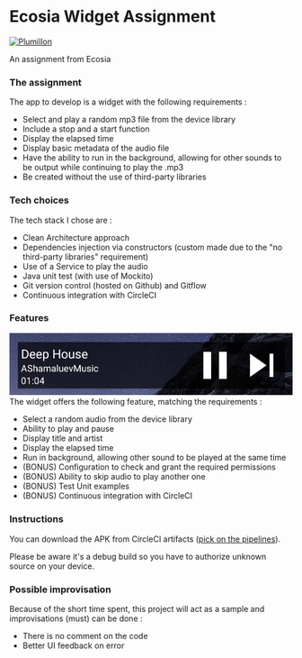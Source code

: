 # Ecosia Widget Assignment
[![Plumillon](https://circleci.com/gh/Plumillon/EcosiaWidgetAssignment.svg?style=shield&circle-token=dda052dc2a5a979d79284cbee176110d7011c155)](https://app.circleci.com/pipelines/github/Plumillon/EcosiaWidgetAssignment)

An assignment from Ecosia

### The assignment
The app to develop is a widget with the following requirements :
  - Select and play a random mp3 file from the device library
  - Include a stop and a start function
  - Display the elapsed time
  - Display basic metadata of the audio file
  - Have the ability to run in the background, allowing for other sounds to be output while continuing to play the .mp3
  - Be created without the use of third-party libraries

### Tech choices
The tech stack I chose are :
  - Clean Architecture approach
  - Dependencies injection via constructors (custom made due to the "no third-party libraries" requirement)
  - Use of a Service to play the audio
  - Java unit test (with use of Mockito)
  - Git version control (hosted on Github) and Gitflow
  - Continuous integration with CircleCI

### Features
![Preview](app/src/main/res/drawable/preview.jpg)
The widget offers the following feature, matching the requirements :
  - Select a random audio from the device library
  - Ability to play and pause
  - Display title and artist
  - Display the elapsed time
  - Run in background, allowing other sound to be played at the same time
  - (BONUS) Configuration to check and grant the required permissions
  - (BONUS) Ability to skip audio to play another one
  - (BONUS) Test Unit examples
  - (BONUS) Continuous integration with CircleCI

### Instructions
You can download the APK from CircleCI artifacts ([pick on the pipelines](https://app.circleci.com/pipelines/github/Plumillon/EcosiaWidgetAssignment)).

Please be aware it's a debug build so you have to authorize unknown source on your device.

### Possible improvisation
Because of the short time spent, this project will act as a sample and improvisations (must) can be done :
  - There is no comment on the code
  - Better UI feedback on error

